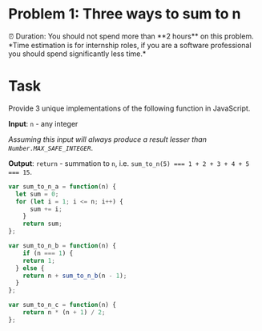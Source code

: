 # Problem 1: Three ways to sum to n

<aside>
⏰ Duration: You should not spend more than **2 hours** on this problem.
*Time estimation is for internship roles, if you are a software professional you should spend significantly less time.*

</aside>

# Task

Provide 3 unique implementations of the following function in JavaScript.

**Input**: `n` - any integer

*Assuming this input will always produce a result lesser than `Number.MAX_SAFE_INTEGER`*.

**Output**: `return` - summation to `n`, i.e. `sum_to_n(5) === 1 + 2 + 3 + 4 + 5 === 15`.

```jsx
var sum_to_n_a = function(n) {
  let sum = 0;
  for (let i = 1; i <= n; i++) {
	  sum += i;
	}
	return sum;
};

var sum_to_n_b = function(n) {
	if (n === 1) {
    return 1;
  } else {
    return n + sum_to_n_b(n - 1);
  }
};

var sum_to_n_c = function(n) {
	return n * (n + 1) / 2;
};
```